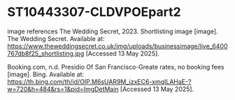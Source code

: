 # ST10443307-CLDVPOEpart2
image references
The Wedding Secret, 2023. Shortlisting image [image]. The Wedding Secret. Available at: https://www.theweddingsecret.co.uk/img/uploads/businessimage/live_6400767db8f25_shortlisting.jpg [Accessed 13 May 2025].

Booking.com, n.d. Presidio Of San Francisco-Greate rates, no booking fees [image]. Bing. Available at: https://th.bing.com/th/id/OIP.M6sUAR9M_izxEC6-xmqILAHaE-?w=720&h=484&rs=1&pid=ImgDetMain [Accessed 13 May 2025].
